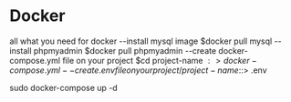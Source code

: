 # Docker
all what you need for docker
--install mysql image
$docker pull mysql
--install phpmyadmin
$docker pull phpmyadmin
--create docker-compose.yml file on your project
$cd project-name 
$:> docker-compose.yml
--create .env file on your project
/project-name:$:> .env





sudo docker-compose up -d
